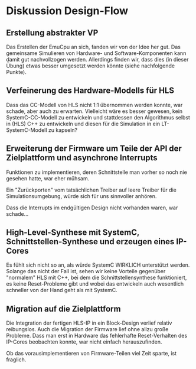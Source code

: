 # Diskussion Design-Flow

## Erstellung abstrakter VP

Das Erstellen der EmuCpu an sich, fanden wir von der Idee her gut. Das gemeinsame Simulieren von Hardware- und Software-Komponenten kann damit gut nachvollzogen werden. Allerdings finden wir, dass dies (in dieser Übung) etwas besser umgesetzt werden könnte (siehe nachfolgende Punkte).

## Verfeinerung des Hardware-Modells für HLS

Dass das CC-Modell von HLS nicht 1:1 übernommen werden konnte, war schade, aber auch zu erwarten. Vielleicht wäre es besser gewesen, kein SystemC-CC-Modell zu entwickeln und stattdessen den Algorithmus selbst in (HLS) C++ zu entwickeln und diesen für die Simulation in ein LT-SystemC-Modell zu kapseln?

## Erweiterung der Firmware um Teile der API der Zielplattform und asynchrone Interrupts

Funktionen zu implementieren, deren Schnittstelle man vorher so noch nie gesehen hatte, war eher mühsam.

Ein "Zurückporten" vom tatsächlichen Treiber auf leere Treiber für die Simulationsumgebung, würde sich für uns sinnvoller anhören.

Dass die Interrupts im endgültigen Design nicht vorhanden waren, war schade...

## High-Level-Synthese mit SystemC, Schnittstellen-Synthese und erzeugen eines IP-Cores

Es fühlt sich nicht so an, als würde SystemC WIRKLICH unterstützt werden. Solange das nicht der Fall ist, sehen wir keine Vorteile gegenüber "normalem" HLS mit C++, bei dem die Schnittstellensynthese funktioniert, es keine Reset-Probleme gibt und wobei das entwickeln auch wesentlich schneller von der Hand geht als mit SystemC.

## Migration auf die Zielplattform

Die Integration der fertigen HLS-IP in ein Block-Design verlief relativ reibungslos. Auch die Migration der Firmware lief ohne allzu große Probleme. Dass man erst in Hardware das fehlerhafte Reset-Verhalten des IP-Cores beobachten konnte, war nicht einfach herauszufinden.

Ob das vorausimplementieren von Firmware-Teilen viel Zeit sparte, ist fraglich.
